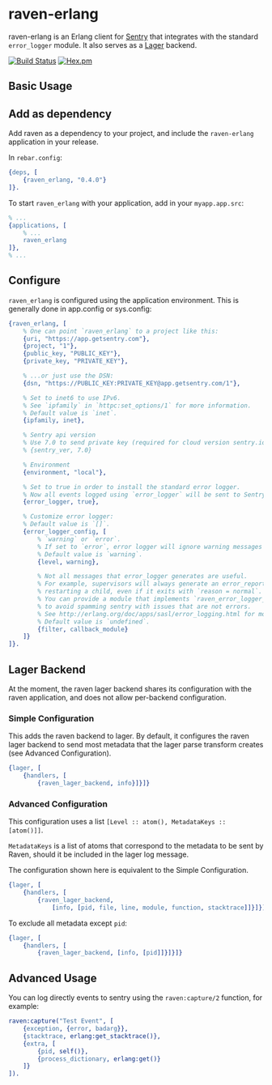 # raven-erlang

raven-erlang is an Erlang client for [Sentry](http://aboutsentry.com/) that integrates with the standard `error_logger` module. It also serves as a [Lager](https://github.com/erlang-lager/lager) backend.

[![Build Status](https://travis-ci.org/artemeff/raven-erlang.svg?branch=master)](https://travis-ci.org/artemeff/raven-erlang)
[![Hex.pm](https://img.shields.io/hexpm/v/raven_erlang.svg)](https://hex.pm/packages/raven_erlang)

## Basic Usage

## Add as dependency

Add raven as a dependency to your project, and include the `raven-erlang` application in your release.

In `rebar.config`:

```erlang
{deps, [
    {raven_erlang, "0.4.0"}
]}.
```

To start `raven_erlang` with your application, add in your `myapp.app.src`:

```erlang
% ...
{applications, [
    % ...
    raven_erlang
]},
% ...
```

## Configure

`raven_erlang` is configured using the application environment. This is generally done in app.config or sys.config:

```erlang
{raven_erlang, [
    % One can point `raven_erlang` to a project like this:
    {uri, "https://app.getsentry.com"},
    {project, "1"},
    {public_key, "PUBLIC_KEY"},
    {private_key, "PRIVATE_KEY"},

    % ...or just use the DSN:
    {dsn, "https://PUBLIC_KEY:PRIVATE_KEY@app.getsentry.com/1"},

    % Set to inet6 to use IPv6.
    % See `ipfamily` in `httpc:set_options/1` for more information.
    % Default value is `inet`.
    {ipfamily, inet},

    % Sentry api version
    % Use 7.0 to send private key (required for cloud version sentry.io)
    % {sentry_ver, 7.0}

    % Environment
    {environment, "local"},

    % Set to true in order to install the standard error logger.
    % Now all events logged using `error_logger` will be sent to Sentry.
    {error_logger, true},

    % Customize error logger:
    % Default value is `[]`.
    {error_logger_config, [
        % `warning` or `error`.
        % If set to `error`, error logger will ignore warning messages and reports.
        % Default value is `warning`.
        {level, warning},

        % Not all messages that error_logger generates are useful.
        % For example, supervisors will always generate an error_report when
        % restarting a child, even if it exits with `reason = normal`.
        % You can provide a module that implements `raven_error_logger_filter` behavior
        % to avoid spamming sentry with issues that are not errors.
        % See http://erlang.org/doc/apps/sasl/error_logging.html for more information.
        % Default value is `undefined`.
        {filter, callback_module}
    ]}
]}.
```

## Lager Backend

At the moment, the raven lager backend shares its configuration with the raven application, and does
not allow per-backend configuration.

### Simple Configuration

This adds the raven backend to lager. By default, it configures the raven lager backend to send most metadata that the lager parse transform creates (see Advanced Configuration).

```erlang
{lager, [
    {handlers, [
        {raven_lager_backend, info}]}]}
```

### Advanced Configuration

This configuration uses a list `[Level :: atom(), MetadataKeys :: [atom()]]`.

`MetadataKeys` is a list of atoms that correspond to the metadata to be sent by Raven, should it be included in the lager log message.

The configuration shown here is equivalent to the Simple Configuration.

```erlang
{lager, [
    {handlers, [
        {raven_lager_backend,
            [info, [pid, file, line, module, function, stacktrace]]}]}]}
```

To exclude all metadata except `pid`:

```erlang
{lager, [
    {handlers, [
        {raven_lager_backend, [info, [pid]]}]}]}
```


## Advanced Usage

You can log directly events to sentry using the `raven:capture/2` function, for example:

```erlang
raven:capture("Test Event", [
    {exception, {error, badarg}},
    {stacktrace, erlang:get_stacktrace()},
    {extra, [
        {pid, self()},
        {process_dictionary, erlang:get()}
    ]}
]).
```
